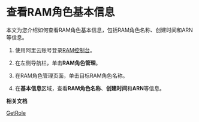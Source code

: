 # 查看RAM角色基本信息

本文为您介绍如何查看RAM角色基本信息，包括RAM角色名称、创建时间和ARN等信息。

1.  使用阿里云账号登录[RAM控制台](https://ram.console.aliyun.com/)。

2.  在左侧导航栏，单击**RAM角色管理**。

3.  在RAM角色管理页面，单击目标RAM角色名称。

4.  在**基本信息**区域，查看**RAM角色名称**、**创建时间**和**ARN**等信息。


**相关文档**  


[GetRole](/cn.zh-CN/API参考/API参考（RAM）/角色管理接口/GetRole.md)

